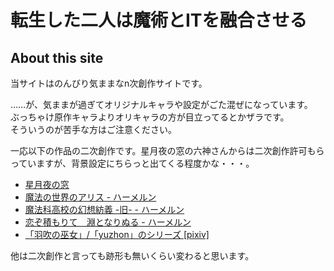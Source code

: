 # 転生した二人は魔術とITを融合させる

## About this site

当サイトはのんびり気ままなn次創作サイトです。

……が、気ままが過ぎてオリジナルキャラや設定がごた混ぜになっています。  
ぶっちゃけ原作キャラよりオリキャラの方が目立ってるとかザラです。  
そういうのが苦手な方はご注意ください。

一応以下の作品の二次創作です。星月夜の窓の六神さんからは二次創作許可もらっていますが、背景設定にちらっと出てくる程度かな・・・。

- [星月夜の窓](http://wayback.archive.org/web/20140501091437/http://hosidukiyo.at-ninja.jp/novel_c/cm_idx.html)
- [魔法の世界のアリス - ハーメルン](https://novel.syosetu.org/195)
- [魔法科高校の幻想紡義 -旧- - ハーメルン](https://novel.syosetu.org/8796/)
- [恋ぞ積もりて　淵となりぬる - ハーメルン](https://novel.syosetu.org/41759/)
- [「羽吹の巫女」/「yuzhon」のシリーズ [pixiv]](http://www.pixiv.net/series.php?id=606923)

他は二次創作と言っても跡形も無いくらい変わると思います。
